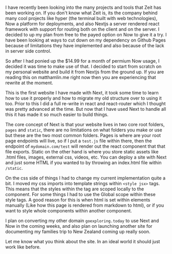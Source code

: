 I have recently been looking into the many projects and tools that Zeit has been working on. If you don't know what Zeit is, its the company behind many cool 
projects like hyper (the terminal built with web technologies), Now a platform for deployments, and also Nextjs a server rendered react framework with support 
for routing both on the client and on the server. I decided to up my plan from free to the payed option on Now to give it a try. I have been looking at ways to 
cut down on my dependency on Github Pages because of limitations they have implemented and also because of the lack in server side control. 

So after I had ponied up the $14.99 for a month of permium Now usage, I decided it was time to make use of that. I decided to start from scratch on my personal 
website and build it from Nextjs from the ground up. If you are reading this on matthamlin.me right now then you are experiencing that rewrite at the moment.

This is the first website I have made with Next, it took some time to learn how to use it properly and how to migrate my old structure over to using it too. 
Prior to this I did a full re-write in react and react-router which I thought was pretty advanced at the time. But now that I have used Next to handle all this 
it has made it so much easier to build things. 

The core concept of Next is that your website lives in two core root folders, `pages` and `static`, there are no limitations on what folders you make or use but 
these are the two most common folders. Pages is where are your root page endpoints will live, so if I put a `test.js` file within there, then the endpoint of 
`mydomain.com/test` will render out the react component that that file exports. Static on the other hand is where you store static assets like .html files, 
images, external css, videos, etc. You can deploy a site with Next and just some HTML if you wanted to by throwing an index.html file within `/static`.

On the css side of things I had to change my current implementation quite a bit. I moved my css imports into template strings within `<style jsx>` tags.
This means that the styles within the tag are scoped locally to the component. For some things I had to use the Global scope within these style tags. A 
good reason for this is when html is set within elements manually (Like how this page is rendered from markdown to html), or if you want to style whole
components within another component.

I plan on converting my other domain `goexploring.today` to use Next and Now in the coming weeks, and also plan on launching another site for documenting 
my families trip to New Zealand coming up really soon.

Let me know what you think about the site. In an ideal world it should just work like before.